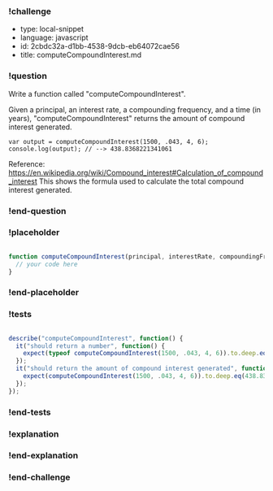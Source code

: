 ### !challenge

* type: local-snippet
* language: javascript
* id: 2cbdc32a-d1bb-4538-9dcb-eb64072cae56
* title: computeCompoundInterest.md

### !question

Write a function called "computeCompoundInterest".

Given a principal, an interest rate, a compounding frequency, and a time (in years), "computeCompoundInterest" returns the amount of compound interest generated.

```
var output = computeCompoundInterest(1500, .043, 4, 6);
console.log(output); // --> 438.8368221341061
```

Reference:
https://en.wikipedia.org/wiki/Compound_interest#Calculation_of_compound_interest
This shows the formula used to calculate the total compound interest generated.

### !end-question

### !placeholder

```js

function computeCompoundInterest(principal, interestRate, compoundingFrequency, timeInYears) {
  // your code here
}
```

### !end-placeholder

### !tests

```js

describe("computeCompoundInterest", function() {
  it("should return a number", function() {
    expect(typeof computeCompoundInterest(1500, .043, 4, 6)).to.deep.eq("number");
  });
  it("should return the amount of compound interest generated", function() {
    expect(computeCompoundInterest(1500, .043, 4, 6)).to.deep.eq(438.8368221341061);
  });
});

```

### !end-tests

### !explanation

### !end-explanation

### !end-challenge

